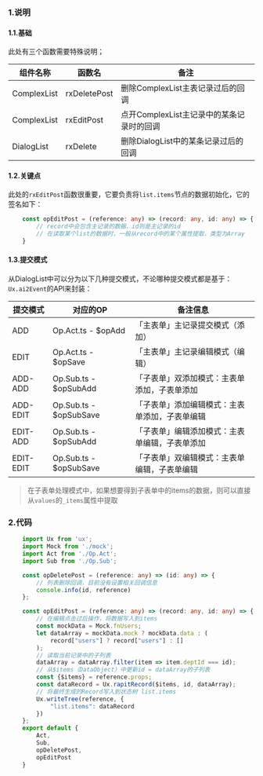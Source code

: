 ### 1.说明

#### 1.1.基础

此处有三个函数需要特殊说明；

| 组件名称 | 函数名 | 备注
| ------ | ------ | ------
| ComplexList | rxDeletePost | 删除ComplexList主表记录过后的回调
| ComplexList | rxEditPost | 点开ComplexList主记录中的某条记录时的回调
| DialogList | rxDelete | 删除DialogList中的某条记录过后的回调

#### 1.2.关键点

此处的`rxEditPost`函数很重要，它要负责将`list.items`节点的数据初始化，它的签名如下：

```typescript
    const opEditPost = (reference: any) => (record: any, id: any) => {
        // record中会包含主记录的数据，id则是主记录的id
        // 在读取某个list的数据时，一般从record中的某个属性提取，类型为Array
    }
```

#### 1.3.提交模式

从DialogList中可以分为以下几种提交模式，不论哪种提交模式都是基于：`Ux.ai2Event`的API来封装：

| 提交模式 | 对应的OP | 备注信息
| ------ | ------ | ------
| ADD | Op.Act.ts - $opAdd | 「主表单」主记录提交模式（添加）
| EDIT | Op.Act.ts - $opSave |「主表单」主记录编辑模式（编辑）
| ADD-ADD | Op.Sub.ts - $opSubAdd | 「子表单」双添加模式：主表单添加，子表单添加
| ADD-EDIT | Op.Sub.ts - $opSubSave | 「子表单」添加编辑模式：主表单添加，子表单编辑
| EDIT-ADD | Op.Sub.ts - $opSubAdd | 「子表单」编辑添加模式：主表单编辑，子表单添加
| EDIT-EDIT | Op.Sub.ts - $opSubSave |「子表单」双编辑模式：主表单编辑，子表单编辑

> 在子表单处理模式中，如果想要得到子表单中的items的数据，则可以直接从`values`的`_items`属性中提取

### 2.代码

```typescript
    import Ux from 'ux';
    import Mock from './mock';
    import Act from './Op.Act';
    import Sub from './Op.Sub';

    const opDeletePost = (reference: any) => (id: any) => {
        // 列表删除回调，目前没有设置相关回调信息
        console.info(id, reference)
    };

    const opEditPost = (reference: any) => (record: any, id: any) => {
        // 在编辑点击过后操作，将数据写入到items
        const mockData = Mock.fnUsers;
        let dataArray = mockData.mock ? mockData.data : (
            record["users"] ? record["users"] : []
        );
        // 读取当前记录中的子列表
        dataArray = dataArray.filter(item => item.deptId === id);
        // 从$items（DataObject）中更新id = dataArray的子列表
        const {$items} = reference.props;
        const dataRecord = Ux.rapitRecord($items, id, dataArray);
        // 将最终生成的Record写入到状态树 list.items
        Ux.writeTree(reference, {
            "list.items": dataRecord
        })
    };
    export default {
        Act,
        Sub,
        opDeletePost,
        opEditPost
    }
```